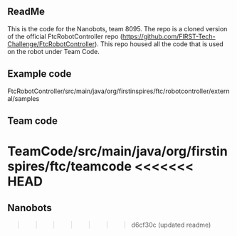 ## ReadMe
This is the code for the Nanobots, team 8095. The repo is a cloned version of the official FtcRobotController repo (https://github.com/FIRST-Tech-Challenge/FtcRobotController). This repo housed all the code that is used on the robot under Team Code.

## Example code
FtcRobotController/src/main/java/org/firstinspires/ftc/robotcontroller/external/samples

## Team code
TeamCode/src/main/java/org/firstinspires/ftc/teamcode
<<<<<<< HEAD
=======

## Nanobots
>>>>>>> d6cf30c (updated readme)
